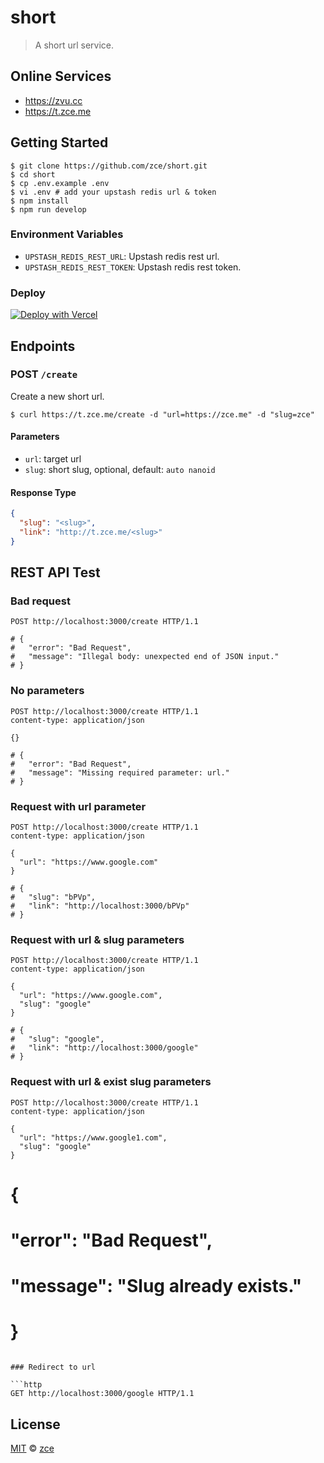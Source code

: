 # short

> A short url service.

## Online Services

- https://zvu.cc
- https://t.zce.me

## Getting Started

```shell
$ git clone https://github.com/zce/short.git
$ cd short
$ cp .env.example .env
$ vi .env # add your upstash redis url & token
$ npm install
$ npm run develop
```

### Environment Variables

- `UPSTASH_REDIS_REST_URL`: Upstash redis rest url.
- `UPSTASH_REDIS_REST_TOKEN`: Upstash redis rest token.

### Deploy

[![Deploy with Vercel](https://vercel.com/button)](https://vercel.com/new/git/external?repository-url=https%3A%2F%2Fgithub.com%2Fzce%2Fshort&env=GITHUB_OWNER,GITHUB_REPO,GITHUB_ISSUE_ID,GITHUB_TOKEN&demo-url=https%3A%2F%2Ft.zce.me)

## Endpoints

### POST `/create`

Create a new short url.

```shell
$ curl https://t.zce.me/create -d "url=https://zce.me" -d "slug=zce"
```

#### Parameters

- `url`: target url
- `slug`: short slug, optional, default: `auto nanoid`

#### Response Type

```json
{
  "slug": "<slug>",
  "link": "http://t.zce.me/<slug>"
}
```

## REST API Test

### Bad request

```http
POST http://localhost:3000/create HTTP/1.1

# {
#   "error": "Bad Request",
#   "message": "Illegal body: unexpected end of JSON input."
# }
```

### No parameters

```http
POST http://localhost:3000/create HTTP/1.1
content-type: application/json

{}

# {
#   "error": "Bad Request",
#   "message": "Missing required parameter: url."
# }
```

### Request with url parameter

```http
POST http://localhost:3000/create HTTP/1.1
content-type: application/json

{
  "url": "https://www.google.com"
}

# {
#   "slug": "bPVp",
#   "link": "http://localhost:3000/bPVp"
# }
```

### Request with url & slug parameters

```http
POST http://localhost:3000/create HTTP/1.1
content-type: application/json

{
  "url": "https://www.google.com",
  "slug": "google"
}

# {
#   "slug": "google",
#   "link": "http://localhost:3000/google"
# }
```

### Request with url & exist slug parameters

```http
POST http://localhost:3000/create HTTP/1.1
content-type: application/json

{
  "url": "https://www.google1.com",
  "slug": "google"
}
```

# {
#   "error": "Bad Request",
#   "message": "Slug already exists."
# }
```

### Redirect to url

```http
GET http://localhost:3000/google HTTP/1.1
```

## License

[MIT](LICENSE) &copy; [zce](https://zce.me)
